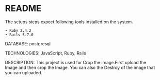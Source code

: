 # README
The setups steps expect following tools installed on the system.

    • Ruby 2.4.2
    • Rails 5.7.0

DATABASE: postgresql

TECHNOLOGIES: JavaScript, Ruby, Rails

DESCRIPTION: This project is used for Crop the image.First upload the Image and then crop the Image.
You can also the Destroy of the image that you can uploaded.
